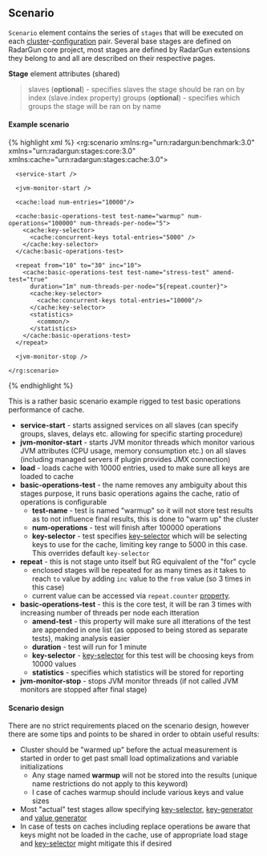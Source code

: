 ---
---

Scenario
--------

`Scenario` element contains the series of `stages` that will be executed on each [cluster](./clusters.html)-[configuration](./configurations.html) pair. Several base stages are defined on RadarGun core project, most stages are defined by RadarGun extensions they belong to and all are described on their respective pages.  

**Stage** element attributes (shared)
> slaves (**optional**) - specifies slaves the stage should be ran on by index (slave.index property)
> groups (**optional**) - specifies which groups the stage will be ran on by name


#### Example scenario

{% highlight xml %}
    <rg:scenario xmlns:rg="urn:radargun:benchmark:3.0"
      xmlns="urn:radargun:stages:core:3.0"
      xmlns:cache="urn:radargun:stages:cache:3.0">

      <service-start />

      <jvm-monitor-start />

      <cache:load num-entries="10000"/>
      
      <cache:basic-operations-test test-name="warmup" num-operations="100000" num-threads-per-node="5">
        <cache:key-selector>
          <cache:concurrent-keys total-entries="5000" />
        </cache:key-selector>
      </cache:basic-operations-test>
      
      <repeat from="10" to="30" inc="10">
        <cache:basic-operations-test test-name="stress-test" amend-test="true"
          duration="1m" num-threads-per-node="${repeat.counter}">
          <cache:key-selector>
            <cache:concurrent-keys total-entries="10000"/>
          </cache:key-selector>
          <statistics>
            <common/>
          </statistics>
        </cache:basic-operations-test>
      </repeat>

      <jvm-monitor-stop />

    </rg:scenario>
{% endhighlight %}

This is a rather basic scenario example rigged to test basic operations performance of cache.  

* **service-start**		- starts assigned services on all slaves (can specify groups, slaves, delays etc. allowing for specific starting procedure)
* **jvm-monitor-start**		- starts JVM monitor threads which monitor various JVM attributes (CPU usage, memory consumption etc.) on all slaves (including managed servers if plugin provides JMX connection)
* **load**			- loads cache with 10000 entries, used to make sure all keys are loaded to cache
* **basic-operations-test**	- the name removes any ambiguity about this stages purpose, it runs basic operations agains the cache, ratio of operations is configurable
  * **test-name** 		- test is named "warmup" so it will not store test results as to not influence final results, this is done to "warm up" the cluster
  * **num-operations**		- test will finish after 100000 operations
  * **key-selector** 		- test specifies [key-selector](./key_selectors.html) which will be selecting keys to use for the cache, limiting key range to 5000 in this case. This overrides default `key-selector`
* **repeat**			- this is not stage unto itself but RG equivalent of the "for" cycle
  * enclosed stages will be repeated for as many times as it takes to reach `to` value by adding `inc` value to the `from` value (so 3 times in this case)
  * current value can be accessed via `repeat.counter` [property](./properties.html).
* **basic-operations-test**	- this is the core test, it will be ran 3 times with increasing number of threads per node each itteration
  * **amend-test** 		- this property will make sure all itterations of the test are appended in one list (as opposed to being stored as separate tests), making analysis easier
  * **duration**		- test will run for 1 minute
  * **key-selector**		-  [key-selector](./key_selectors.html)  for this test will be choosing keys from 10000 values
  * **statistics**		- specifies which statistics will be stored for reporting
* **jvm-monitor-stop**		- stops JVM monitor threads (if not called JVM monitors are stopped after final stage)


#### Scenario design

There are no strict requirements placed on the scenario design, however there are some tips and points to be shared in order to obtain useful results:
* Cluster should be "warmed up" before the actual measurement is started in order to get past small load optimalizations and variable initializations
  * Any stage named **warmup** will not be stored into the results (unique name restrictions do not apply to this keyword)
  * I case of caches warmup should include various keys and value sizes
* Most "actual" test stages allow specifying [key-selector](./key_selectors.html), [key-generator](./key_generators.html) and  [value generator](./value_generators.html)  
* In case of tests on caches including replace operations be aware that keys might not be loaded in the cache, use of appropriate load stage and  [key-selector](./key_selectors.html)  might mitigate this if desired